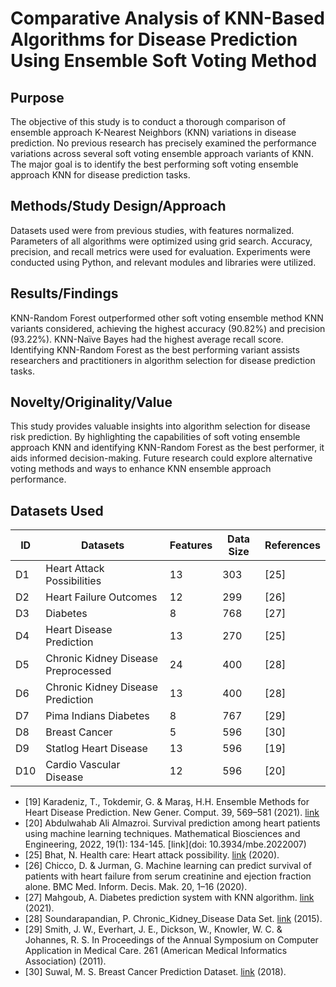 # Comparative Analysis of KNN-Based Algorithms for Disease Prediction Using Ensemble Soft Voting Method

## Purpose
The objective of this study is to conduct a thorough comparison of ensemble approach K-Nearest Neighbors (KNN) variations in disease prediction. No previous research has precisely examined the performance variations across several soft voting ensemble approach variants of KNN. The major goal is to identify the best performing soft voting ensemble approach KNN for disease prediction tasks.

## Methods/Study Design/Approach
Datasets used were from previous studies, with features normalized. Parameters of all algorithms were optimized using grid search. Accuracy, precision, and recall metrics were used for evaluation. Experiments were conducted using Python, and relevant modules and libraries were utilized.

## Results/Findings
KNN-Random Forest outperformed other soft voting ensemble method KNN variants considered, achieving the highest accuracy (90.82%) and precision (93.22%). KNN-Naïve Bayes had the highest average recall score. Identifying KNN-Random Forest as the best performing variant assists researchers and practitioners in algorithm selection for disease prediction tasks.

## Novelty/Originality/Value
This study provides valuable insights into algorithm selection for disease risk prediction. By highlighting the capabilities of soft voting ensemble approach KNN and identifying KNN-Random Forest as the best performer, it aids informed decision-making. Future research could explore alternative voting methods and ways to enhance KNN ensemble approach performance.

## Datasets Used

| ID  | Datasets                              | Features | Data Size | References                                                                                         |
| --- | ------------------------------------- | -------- | --------- | -------------------------------------------------------------------------------------------------- |
| D1  | Heart Attack Possibilities            | 13       | 303       | [25]                                                                                               |
| D2  | Heart Failure Outcomes                | 12       | 299       | [26]                                                                                               |
| D3  | Diabetes                              | 8        | 768       | [27]                                                                                               |
| D4  | Heart Disease Prediction              | 13       | 270       | [25]                                                                                               |
| D5  | Chronic Kidney Disease Preprocessed   | 24       | 400       | [28]                                                                                               |
| D6  | Chronic Kidney Disease Prediction     | 13       | 400       | [28]                                                                                               |
| D7  | Pima Indians Diabetes                 | 8        | 767       | [29]                                                                                               |
| D8  | Breast Cancer                         | 5        | 596       | [30]                                                                                               |
| D9  | Statlog Heart Disease                 | 13       | 596       | [19]                                                                                               |
| D10 | Cardio Vascular Disease               | 12       | 596       | [20]                                                                                               |


- [19] Karadeniz, T., Tokdemir, G. & Maraş, H.H. Ensemble Methods for Heart Disease Prediction. New Gener. Comput. 39, 569–581 (2021). [link](https://doi.org/10.1007/s00354-021-00124-4)
- [20] Abdulwahab Ali Almazroi. Survival prediction among heart patients using machine learning techniques. Mathematical Biosciences and Engineering, 2022, 19(1): 134-145. [link](doi: 10.3934/mbe.2022007)
- [25] Bhat, N. Health care: Heart attack possibility. [link](https://www.kaggle.com/nareshbhat/health-care-data-set-on-heart-attack-possibility) (2020).
- [26] Chicco, D. & Jurman, G. Machine learning can predict survival of patients with heart failure from serum creatinine and ejection fraction alone. BMC Med. Inform. Decis. Mak. 20, 1–16 (2020).
- [27] Mahgoub, A. Diabetes prediction system with KNN algorithm. [link](https://www.kaggle.com/abdallamahgoub/diabetes) (2021).
- [28] Soundarapandian, P. Chronic_Kidney_Disease Data Set. [link](https://archive.ics.uci.edu/ml/datasets/chronic_kidney_disease) (2015).
- [29] Smith, J. W., Everhart, J. E., Dickson, W., Knowler, W. C. & Johannes, R. S. In Proceedings of the Annual Symposium on Computer Application in Medical Care. 261 (American Medical Informatics Association) (2011).
- [30] Suwal, M. S. Breast Cancer Prediction Dataset. [link](https://www.kaggle.com/merishnasuwal/breast-cancer-prediction-dataset) (2018).

